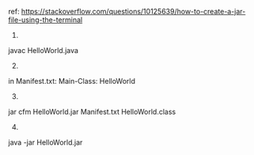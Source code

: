 ref: https://stackoverflow.com/questions/10125639/how-to-create-a-jar-file-using-the-terminal

1.
javac HelloWorld.java

2.
in Manifest.txt: 
Main-Class: HelloWorld

3. 
jar cfm HelloWorld.jar Manifest.txt HelloWorld.class

4. 
java -jar HelloWorld.jar
